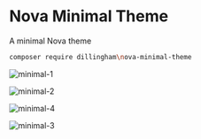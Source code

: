 # Nova Minimal Theme
A minimal Nova theme

```bash
composer require dillingham\nova-minimal-theme
```

![minimal-1](https://user-images.githubusercontent.com/29180903/56855425-d2e50e80-6914-11e9-9e6f-c7ef0b981e2c.png)

![minimal-2](https://user-images.githubusercontent.com/29180903/56855457-72a29c80-6915-11e9-8d25-f01d8e892c95.png)

![minimal-4](https://user-images.githubusercontent.com/29180903/56855460-77ffe700-6915-11e9-87ed-b64625787a67.png)

![minimal-3](https://user-images.githubusercontent.com/29180903/56855493-e2b12280-6915-11e9-86d1-38e1c0f709d0.png)
